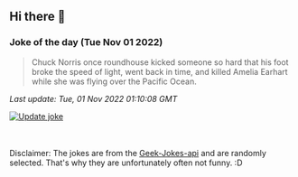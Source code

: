 ## Hi there 👋

### Joke of the day (Tue Nov 01 2022)
<!-- joke -->
>Chuck Norris once roundhouse kicked someone so hard that his foot broke the speed of light, went back in time, and killed Amelia Earhart while she was flying over the Pacific Ocean.
<!-- /joke -->

*Last update: Tue, 01 Nov 2022 01:10:08 GMT*

[![Update joke](https://github.com/nclskfm/nclskfm/actions/workflows/joke.yml/badge.svg)](https://github.com/nclskfm/nclskfm/actions/workflows/joke.yml)

<br><br>
Disclaimer: The jokes are from the [Geek-Jokes-api](https://github.com/sameerkumar18/geek-joke-api) and are randomly selected. That's why they are unfortunately often not funny. :D
